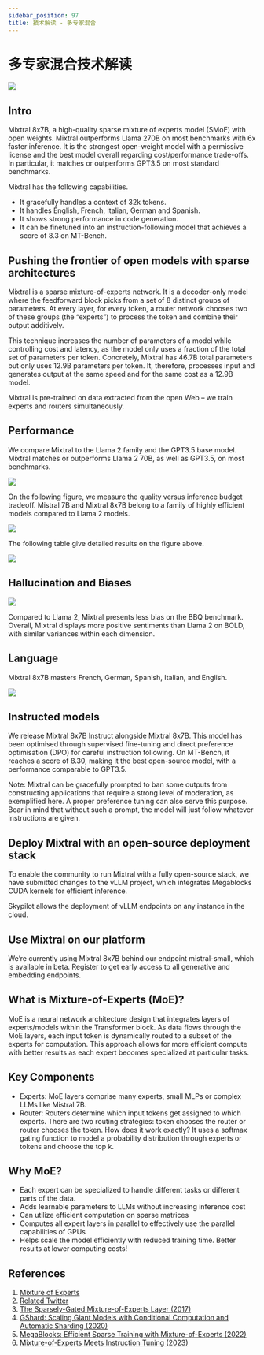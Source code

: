 ```yaml
---
sidebar_position: 97
title: 技术解读 - 多专家混合
---
```


# 多专家混合技术解读

![](./20231210/1.arch.png)

## Intro
Mixtral 8x7B, a high-quality sparse mixture of experts model (SMoE) with open weights. Mixtral outperforms Llama 270B on most benchmarks with 6x faster inference. It is the strongest open-weight model with a permissive license and the best model overall regarding cost/performance trade-offs. In particular, it matches or outperforms GPT3.5 on most standard benchmarks.

Mixtral has the following capabilities.

* It gracefully handles a context of 32k tokens.
* It handles English, French, Italian, German and Spanish.
* It shows strong performance in code generation.
* It can be finetuned into an instruction-following model that achieves a score of 8.3 on MT-Bench.

## Pushing the frontier of open models with sparse architectures
Mixtral is a sparse mixture-of-experts network. It is a decoder-only model where the feedforward block picks from a set of 8 distinct groups of parameters. At every layer, for every token, a router network chooses two of these groups (the “experts”) to process the token and combine their output additively.

This technique increases the number of parameters of a model while controlling cost and latency, as the model only uses a fraction of the total set of parameters per token. Concretely, Mixtral has 46.7B total parameters but only uses 12.9B parameters per token. It, therefore, processes input and generates output at the same speed and for the same cost as a 12.9B model.

Mixtral is pre-trained on data extracted from the open Web – we train experts and routers simultaneously.

## Performance
We compare Mixtral to the Llama 2 family and the GPT3.5 base model. Mixtral matches or outperforms Llama 2 70B, as well as GPT3.5, on most benchmarks.

![](./20231210/2.overview.png)

On the following figure, we measure the quality versus inference budget tradeoff. Mistral 7B and Mixtral 8x7B belong to a family of highly efficient models compared to Llama 2 models.

![](./20231210/3.scaling.png)

The following table give detailed results on the figure above.

![](./20231210/4.open_models.png)

## Hallucination and Biases

![](./20231210/5.bbq_bold.png)

Compared to Llama 2, Mixtral presents less bias on the BBQ benchmark. Overall, Mixtral displays more positive sentiments than Llama 2 on BOLD, with similar variances within each dimension.

## Language
Mixtral 8x7B masters French, German, Spanish, Italian, and English.

![](./20231210/6.multilingual.png)

## Instructed models
We release Mixtral 8x7B Instruct alongside Mixtral 8x7B. This model has been optimised through supervised fine-tuning and direct preference optimisation (DPO) for careful instruction following. On MT-Bench, it reaches a score of 8.30, making it the best open-source model, with a performance comparable to GPT3.5.

Note: Mixtral can be gracefully prompted to ban some outputs from constructing applications that require a strong level of moderation, as exemplified here. A proper preference tuning can also serve this purpose. Bear in mind that without such a prompt, the model will just follow whatever instructions are given.

## Deploy Mixtral with an open-source deployment stack
To enable the community to run Mixtral with a fully open-source stack, we have submitted changes to the vLLM project, which integrates Megablocks CUDA kernels for efficient inference.

Skypilot allows the deployment of vLLM endpoints on any instance in the cloud.

## Use Mixtral on our platform
We’re currently using Mixtral 8x7B behind our endpoint mistral-small, which is available in beta. Register to get early access to all generative and embedding endpoints.

## What is Mixture-of-Experts (MoE)?
MoE is a neural network architecture design that integrates layers of experts/models within the Transformer block. As data flows through the MoE layers, each input token is dynamically routed to a subset of the experts for computation. This approach allows for more efficient compute with better results as each expert becomes specialized at particular tasks.

## Key Components
- Experts: MoE layers comprise many experts, small MLPs or complex LLMs like Mistral 7B.
- Router: Routers determine which input tokens get assigned to which experts. There are two routing strategies: token chooses the router or router chooses the token. How does it work exactly? It uses a softmax gating function to model a probability distribution through experts or tokens and choose the top k.

## Why MoE?
- Each expert can be specialized to handle different tasks or different parts of the data.
- Adds learnable parameters to LLMs without increasing inference cost
- Can utilize efficient computation on sparse matrices
- Computes all expert layers in parallel to effectively use the parallel capabilities of GPUs
- Helps scale the model efficiently with reduced training time. Better results at lower computing costs!

## References
1. [Mixture of Experts](https://mistral.ai/news/mixtral-of-experts/)
2. [Related Twitter](https://twitter.com/sophiamyang/status/1733505991600148892)
3. [The Sparsely-Gated Mixture-of-Experts Layer (2017)](https://arxiv.org/pdf/1701.06538.pdf)
4. [GShard: Scaling Giant Models with Conditional Computation and Automatic Sharding (2020)](https://arxiv.org/pdf/2006.16668.pdf)
5. [MegaBlocks: Efficient Sparse Training with Mixture-of-Experts (2022)](https://arxiv.org/abs/2211.15841)
6. [Mixture-of-Experts Meets Instruction Tuning (2023)](https://arxiv.org/pdf/2305.14705.pdf)
